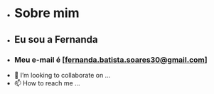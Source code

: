 - # Sobre mim
- ## Eu sou a Fernanda
- ### Meu e-mail é [fernanda.batista.soares30@gmail.com]
- 💞️ I’m looking to collaborate on ...
- 📫 How to reach me ...

<!---
fernandanandinha/fernandanandinha is a ✨ special ✨ repository because its `README.md` (this file) appears on your GitHub profile.
You can click the Preview link to take a look at your changes.
--->
